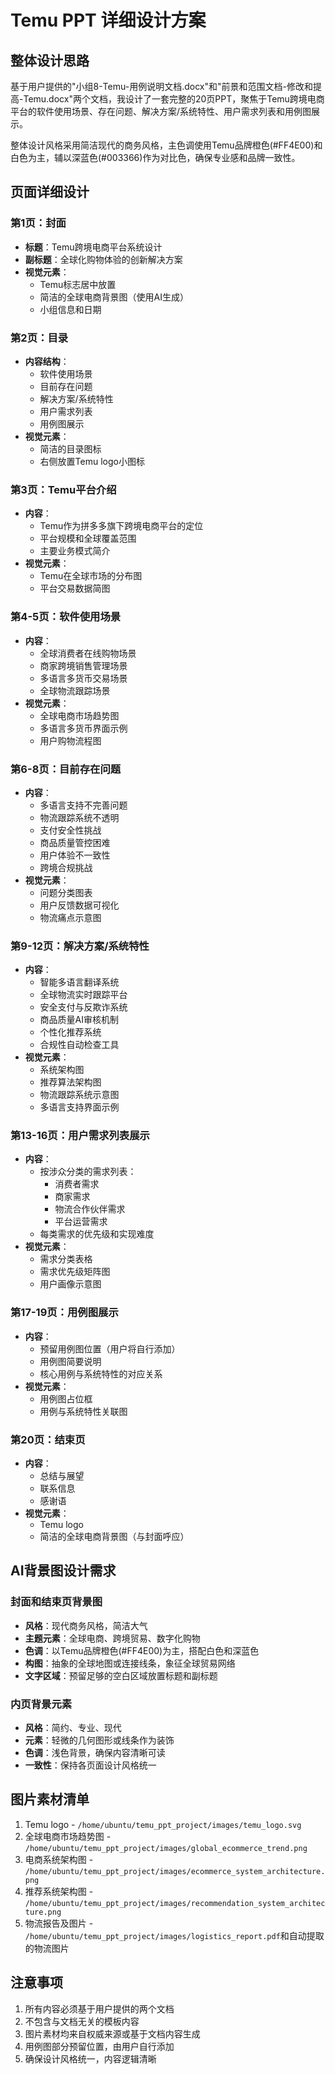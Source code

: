 # Temu PPT 详细设计方案

## 整体设计思路

基于用户提供的"小组8-Temu-用例说明文档.docx"和"前景和范围文档-修改和提高-Temu.docx"两个文档，我设计了一套完整的20页PPT，聚焦于Temu跨境电商平台的软件使用场景、存在问题、解决方案/系统特性、用户需求列表和用例图展示。

整体设计风格采用简洁现代的商务风格，主色调使用Temu品牌橙色(#FF4E00)和白色为主，辅以深蓝色(#003366)作为对比色，确保专业感和品牌一致性。

## 页面详细设计

### 第1页：封面

- **标题**：Temu跨境电商平台系统设计
- **副标题**：全球化购物体验的创新解决方案
- **视觉元素**：
  - Temu标志居中放置
  - 简洁的全球电商背景图（使用AI生成）
  - 小组信息和日期

### 第2页：目录

- **内容结构**：
  - 软件使用场景
  - 目前存在问题
  - 解决方案/系统特性
  - 用户需求列表
  - 用例图展示
- **视觉元素**：
  - 简洁的目录图标
  - 右侧放置Temu logo小图标

### 第3页：Temu平台介绍

- **内容**：
  - Temu作为拼多多旗下跨境电商平台的定位
  - 平台规模和全球覆盖范围
  - 主要业务模式简介
- **视觉元素**：
  - Temu在全球市场的分布图
  - 平台交易数据简图

### 第4-5页：软件使用场景

- **内容**：
  - 全球消费者在线购物场景
  - 商家跨境销售管理场景
  - 多语言多货币交易场景
  - 全球物流跟踪场景
- **视觉元素**：
  - 全球电商市场趋势图
  - 多语言多货币界面示例
  - 用户购物流程图

### 第6-8页：目前存在问题

- **内容**：
  - 多语言支持不完善问题
  - 物流跟踪系统不透明
  - 支付安全性挑战
  - 商品质量管控困难
  - 用户体验不一致性
  - 跨境合规挑战
- **视觉元素**：
  - 问题分类图表
  - 用户反馈数据可视化
  - 物流痛点示意图

### 第9-12页：解决方案/系统特性

- **内容**：
  - 智能多语言翻译系统
  - 全球物流实时跟踪平台
  - 安全支付与反欺诈系统
  - 商品质量AI审核机制
  - 个性化推荐系统
  - 合规性自动检查工具
- **视觉元素**：
  - 系统架构图
  - 推荐算法架构图
  - 物流跟踪系统示意图
  - 多语言支持界面示例

### 第13-16页：用户需求列表展示

- **内容**：
  - 按涉众分类的需求列表：
    - 消费者需求
    - 商家需求
    - 物流合作伙伴需求
    - 平台运营需求
  - 每类需求的优先级和实现难度
- **视觉元素**：
  - 需求分类表格
  - 需求优先级矩阵图
  - 用户画像示意图

### 第17-19页：用例图展示

- **内容**：
  - 预留用例图位置（用户将自行添加）
  - 用例图简要说明
  - 核心用例与系统特性的对应关系
- **视觉元素**：
  - 用例图占位框
  - 用例与系统特性关联图

### 第20页：结束页

- **内容**：
  - 总结与展望
  - 联系信息
  - 感谢语
- **视觉元素**：
  - Temu logo
  - 简洁的全球电商背景图（与封面呼应）

## AI背景图设计需求

### 封面和结束页背景图

- **风格**：现代商务风格，简洁大气
- **主题元素**：全球电商、跨境贸易、数字化购物
- **色调**：以Temu品牌橙色(#FF4E00)为主，搭配白色和深蓝色
- **构图**：抽象的全球地图或连接线条，象征全球贸易网络
- **文字区域**：预留足够的空白区域放置标题和副标题

### 内页背景元素

- **风格**：简约、专业、现代
- **元素**：轻微的几何图形或线条作为装饰
- **色调**：浅色背景，确保内容清晰可读
- **一致性**：保持各页面设计风格统一

## 图片素材清单

1. Temu logo - `/home/ubuntu/temu_ppt_project/images/temu_logo.svg`
2. 全球电商市场趋势图 - `/home/ubuntu/temu_ppt_project/images/global_ecommerce_trend.png`
3. 电商系统架构图 - `/home/ubuntu/temu_ppt_project/images/ecommerce_system_architecture.png`
4. 推荐系统架构图 - `/home/ubuntu/temu_ppt_project/images/recommendation_system_architecture.png`
5. 物流报告及图片 - `/home/ubuntu/temu_ppt_project/images/logistics_report.pdf`和自动提取的物流图片

## 注意事项

1. 所有内容必须基于用户提供的两个文档
2. 不包含与文档无关的模板内容
3. 图片素材均来自权威来源或基于文档内容生成
4. 用例图部分预留位置，由用户自行添加
5. 确保设计风格统一，内容逻辑清晰
